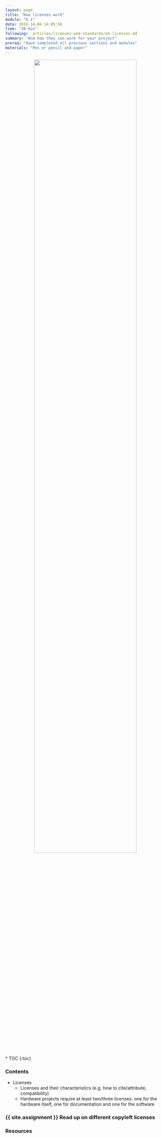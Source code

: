 ```yaml
---
layout: page
title: "How licenses work"
module: "6.1"
date: 2016-10-06 14:05:56
time: "20 min"
following: _articles/licenses-and-standards/oh-licenses.md
summary: "And how they can work for your project"
prereq: "Have completed all previous sections and modules"
materials: "Pen or pencil and paper"
---
```

<p align="center">
<img src="https://raw.githubusercontent.com/ohwmakers/OHM-curriculum/gh-pages/img/work_in_progress_banner.svg" width="80%"/>
</p>
* TOC
{:toc}

### Contents

- Licenses
  - Licenses and their characteristics (e.g. how to cite/attribute, compatibility)
  - Hardware projects require at least two/three licenses: one for the hardware itself, one for documentation and one for the software



### {{ site.assignment }} Read up on different copyleft licenses




### Resources
